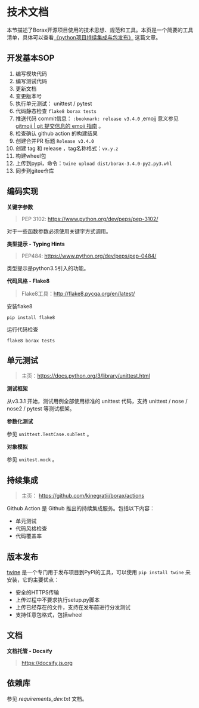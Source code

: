 # 技术文档

本节描述了Borax开源项目使用的技术思想、规范和工具。本页是一个简要的工具清单，具体可以查看[《python项目持续集成与包发布》](https://kinegratii.github.io/2017/04/25/python-project-ci-publish/) 这篇文章。

## 开发基本SOP

1.  编写模块代码
1.  编写测试代码
1.  更新文档
1.  变更版本号
1.  执行单元测试： unittest / pytest
1.  代码静态检查 `flake8 borax tests`
1.  推送代码 commit信息： `:bookmark: release v3.4.0` ,emojj 意义参见 [gitmoji | git 提交信息的 emoji 指南](https://gitmoji.js.org/) 。
1.  检查确认 github action 的构建结果
1.  创建合并PR 标题    `Release v3.4.0 `
1.  创建 tag 和 release ，tag名称格式：`vx.y.z`
1.  构建wheel包
1.  上传到pypi，命令：`twine upload dist/borax-3.4.0-py2.py3.whl`
1.  同步到gitee仓库

## 编码实现

**关键字参数**

> PEP 3102: https://www.python.org/dev/peps/pep-3102/

对于一些函数参数必须使用关键字方式调用。

**类型提示 - Typing Hints**

> PEP484: https://www.python.org/dev/peps/pep-0484/

类型提示是python3.5引入的功能。

**代码风格 - Flake8**

> Flake8工具：http://flake8.pycqa.org/en/latest/

安装flake8

```shell
pip install flake8
```

运行代码检查

```shell
flake8 borax tests
```

## 单元测试

> 主页：https://docs.python.org/3/library/unittest.html

**测试框架**

从v3.3.1 开始，测试用例全部使用标准的 unittest 代码，支持 unittest / nose / nose2 / pytest 等测试框架。

**参数化测试**

参见 `unittest.TestCase.subTest` 。

**对象模拟**

参见 `unitest.mock` 。

## 持续集成

> 主页： https://github.com/kinegratii/borax/actions

Github Action 是 Github 推出的持续集成服务。包括以下内容：

- 单元测试
- 代码风格检查
- 代码覆盖率

## 版本发布

[twine](https://pypi.python.org/pypi/twine) 是一个专门用于发布项目到PyPI的工具，可以使用 `pip install twine` 来安装，它的主要优点：

- 安全的HTTPS传输
- 上传过程中不要求执行setup.py脚本
- 上传已经存在的文件，支持在发布前进行分发测试
- 支持任意包格式，包括wheel

## 文档


**文档托管 - Docsify**

> https://docsify.js.org

## 依赖库

参见  *requirements_dev.txt* 文档。